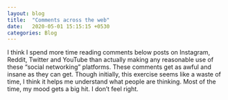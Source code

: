 ```yaml
---
layout: blog
title:  "Comments across the web"
date:   2020-05-01 15:15:15 +0530
categories: Blog
---
```

I think I spend more time reading comments below posts on Instagram, Reddit, Twitter and YouTube than actually making any reasonable use of these “social networking” platforms. These comments get as awful and insane as they can get. Though initially, this exercise seems like a waste of time, I think it helps me understand what people are thinking. Most of the time, my mood gets a big hit. I don’t feel right.